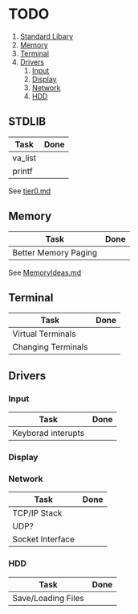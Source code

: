 # TODO

1. [Standard Libary](#STDLIB)
1. [Memory](#Memory)
2. [Terminal](#Terminal)
2. [Drivers](#Drivers)
    1. [Input](#Input)
    2. [Display](#Display)
    3. [Network](Network)
    4. [HDD](#HDD)

## STDLIB
| Task    | Done |
|---------|------|
| va_list |      |
| printf  |      |

See [tier0.md](Documents/tier0.md)

## Memory

| Task                 | Done |
|----------------------|------|
| Better Memory Paging |      |

See [MemoryIdeas.md](Documents/MemoryIdeas.md)

## Terminal

| Task               | Done |
|--------------------|------|
| Virtual Terminals  |      |
| Changing Terminals |      |

## Drivers
### Input
| Task               | Done |
|--------------------|------|
| Keyborad interupts |      |

### Display
### Network
| Task             | Done |
|------------------|------|
| TCP/IP Stack     |      |
| UDP?             |      |
| Socket Interface |      |

### HDD
| Task               | Done |
|--------------------|------|
| Save/Loading Files |      |
